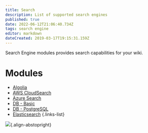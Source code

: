 ```yaml
---
title: Search
description: List of supported search engines
published: true
date: 2022-06-12T21:06:40.734Z
tags: search engine
editor: markdown
dateCreated: 2019-03-17T19:15:31.159Z
---
```


Search Engine modules provides search capabilities for your wiki.

# Modules

- [Algolia](/search/algolia)
- [AWS CloudSearch](/search/aws)
- [Azure Search](/search/azure)
- [DB - Basic](/search/db)
- [DB - PostgreSQL](/search/postgres)
- [Elasticsearch](/search/elasticsearch)
{.links-list}

![](https://a.icons8.com/aUpeiaqu/z7EliP/svg.svg){.align-abstopright}